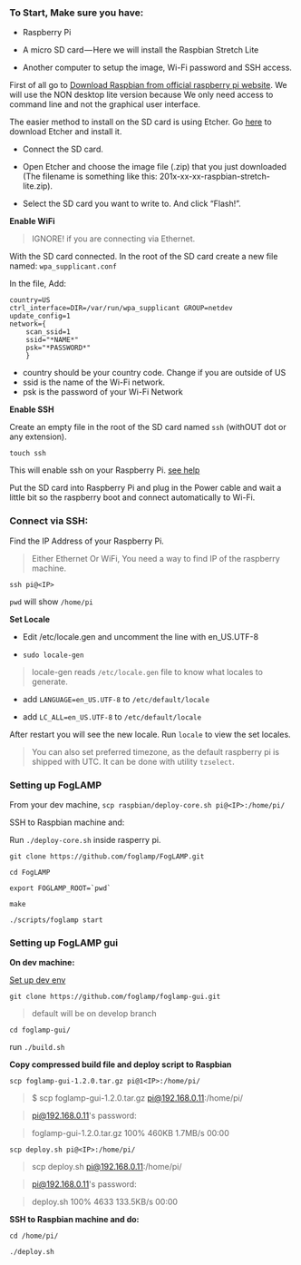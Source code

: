 
### To Start, Make sure you have:

* Raspberry Pi 

* A micro SD card — Here we will install the Raspbian Stretch Lite

* Another computer to setup the image, Wi-Fi password and SSH access.


First of all go to [Download Raspbian from official raspberry pi website](https://www.raspberrypi.org/downloads/raspbian/). We will use the NON desktop lite version because We only need access to command line and not the graphical user interface.

The easier method to install on the SD card is using Etcher. Go [here](https://etcher.io/) to download Etcher and install it. 

* Connect the SD card.

* Open Etcher and choose the image file (.zip) that you just downloaded (The filename is something like this: 201x-xx-xx-raspbian-stretch-lite.zip).

* Select the SD card you want to write to. And click “Flash!”.

**Enable WiFi**

> IGNORE! if you are connecting via Ethernet.

With the SD card connected. In the root of the SD card create a new file named: `wpa_supplicant.conf`

In the file, Add:

```
country=US
ctrl_interface=DIR=/var/run/wpa_supplicant GROUP=netdev update_config=1 
network={ 
    scan_ssid=1 
    ssid="*NAME*" 
    psk="*PASSWORD*" 
    }
```

* country should be your country code. Change if you are outside of US
* ssid is the name of the Wi-Fi network.
* psk is the password of your Wi-Fi Network

**Enable SSH**

Create an empty file in the root of the SD card named `ssh` (withOUT dot or any extension). 

`touch ssh`

This will enable ssh on your Raspberry Pi. [see help](https://www.raspberrypi.org/documentation/remote-access/ip-address.md)

Put the SD card into Raspberry Pi and plug in the Power cable and wait a little bit so the raspberry boot and connect automatically to Wi-Fi.


### Connect via SSH:

Find the IP Address of your Raspberry Pi. 

> Either Ethernet Or WiFi, You need a way to find IP of the raspberry machine.

`ssh pi@<IP>`

`pwd` will show `/home/pi`

**Set Locale**

* Edit /etc/locale.gen and uncomment the line with en_US.UTF-8

* `sudo locale-gen`

> locale-gen reads `/etc/locale.gen` file to know what locales to generate. 

* add `LANGUAGE=en_US.UTF-8` to `/etc/default/locale`

* add `LC_ALL=en_US.UTF-8` to `/etc/default/locale`

After restart you will see the new locale. Run `locale` to view the set locales. 

> You can also set preferred timezone, as the default raspberry pi is shipped with UTC. It can be done with utility `tzselect`.

### Setting up FogLAMP

From your dev machine, `scp raspbian/deploy-core.sh pi@<IP>:/home/pi/`

SSH to Raspbian machine and:

Run `./deploy-core.sh` inside rasperry pi.


```
git clone https://github.com/foglamp/FogLAMP.git

cd FogLAMP

export FOGLAMP_ROOT=`pwd`

make

./scripts/foglamp start
```

### Setting up FogLAMP gui

**On dev machine:**

[Set up dev env](https://github.com/foglamp/foglamp-gui#prerequisites)

`git clone https://github.com/foglamp/foglamp-gui.git` 

> default will be on develop branch

`cd foglamp-gui/`

run `./build.sh`

**Copy compressed build file and deploy script to Raspbian**

`scp foglamp-gui-1.2.0.tar.gz pi@1<IP>:/home/pi/`

> $ scp foglamp-gui-1.2.0.tar.gz pi@192.168.0.11:/home/pi/

> pi@192.168.0.11's password:

> foglamp-gui-1.2.0.tar.gz    100%  460KB   1.7MB/s   00:00


`scp deploy.sh pi@<IP>:/home/pi/`

> scp deploy.sh pi@192.168.0.11:/home/pi/

> pi@192.168.0.11's password:

> deploy.sh                   100% 4633   133.5KB/s   00:00


**SSH to Raspbian machine and do:**

`cd /home/pi/`

`./deploy.sh`
